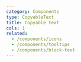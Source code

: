 ```yaml
---
category: Components
type: CopyableText
title: Copyable text
cols: 1
related:
  - /components/icons
  - /components/tooltips
  - /components/block-text
---
```


